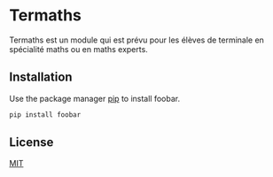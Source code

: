 # Termaths

Termaths est un module qui est prévu pour les élèves de terminale en spécialité maths ou en maths experts.

## Installation

Use the package manager [pip](https://pip.pypa.io/en/stable/) to install foobar.

```bash
pip install foobar
```

## License
[MIT](https://choosealicense.com/licenses/mit/)
